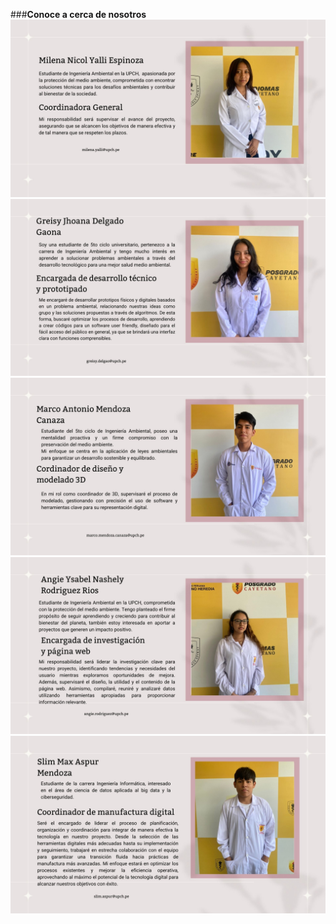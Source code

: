 ###**Conoce a cerca de nosotros**
![](https://github.com/GreisyJhoana05/Grupo2-FdD/blob/main/FdD/Imagenes/Milena.jpg)
![](https://github.com/GreisyJhoana05/Grupo2-FdD/blob/main/FdD/Imagenes/Greisy.jpg)
![](https://github.com/GreisyJhoana05/Grupo2-FdD/blob/main/FdD/Imagenes/Marco.jpg)
![](https://github.com/GreisyJhoana05/Grupo2-FdD/blob/main/FdD/Imagenes/Angie.jpg)
![](https://github.com/GreisyJhoana05/Grupo2-FdD/blob/main/FdD/Imagenes/Slim.jpg)
